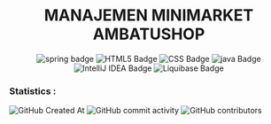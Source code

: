 <h1 align="center"><b>MANAJEMEN MINIMARKET AMBATUSHOP</b></h1>
<div align="center">
  <img src="https://img.shields.io/badge/Spring-6DB33F?logo=spring&logoColor=fff&style=plastic" alt="spring badge">
  <img src="https://img.shields.io/badge/HTML5-E34F26?logo=html5&logoColor=fff&style=plastic" alt="HTML5 Badge">
  <img src="https://img.shields.io/badge/CSS-639?logo=css&logoColor=fff&style=plastic" alt="CSS Badge">
  <img src="https://img.shields.io/badge/Java-%23ED8B00.svg?logo=openjdk&logoColor=white" alt="java Badge">
  <img src="https://img.shields.io/badge/IntelliJ%20IDEA-000?logo=intellijidea&logoColor=fff&style=plastic" alt="IntelliJ IDEA Badge">
  <img src="https://img.shields.io/badge/Liquibase-2962FF?logo=liquibase&logoColor=fff&style=plastic" alt="Liquibase Badge">
</div>
<h3>Statistics :</h3>
<div>
  <img alt="GitHub Created At" src="https://img.shields.io/github/created-at/sh1re-3201/ambatushop_1.0?color=black">
  <img alt="GitHub commit activity" src="https://img.shields.io/github/commit-activity/w/sh1re-3201/ambatushop_1.0?style=plastic&color=black">
  <img alt="GitHub contributors" src="https://img.shields.io/github/contributors/sh1re-3201/ambatushop_1.0?color=black">

</div>





